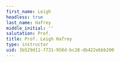 ```yaml
---
first_name: Leigh
headless: true
last_name: Hafrey
middle_initial: ''
salutation: Prof.
title: Prof. Leigh Hafrey
type: instructor
uid: 3b529d11-7731-958d-bc28-db422ebbb200
---
```

